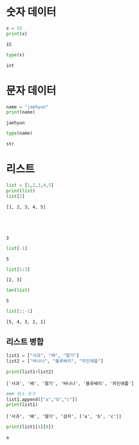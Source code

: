 # 숫자 데이터


```python
x = 15
print(x)
```

    15
    


```python
type(x)
```




    int



# 문자 데이터


```python
name = "jaehyun"
print(name)
```

    jaehyun
    


```python
type(name)
```




    str



# 리스트


```python
list = [1,2,3,4,5]
print(list)
list[2]
```

    [1, 2, 3, 4, 5]
    




    3




```python
list[-1]
```




    5




```python
list[1:3]
```




    [2, 3]




```python
len(list)
```




    5




```python
list[::-1]
```




    [5, 4, 3, 2, 1]



## 리스트 병합


```python
list1 = ["사과", "배", "딸기"]
list2 = ["바나나", "블루베리", "파인애플"]

print(list1+list2)
```

    ['사과', '배', '딸기', '바나나', '블루베리', '파인애플']
    


```python
### 원소 추가
list1.append(["a","b","c"])
print(list1)
```

    ['사과', '배', '딸기', '감자', ['a', 'b', 'c']]
    


```python
print(list1[4][0])
```

    a
    


```python

```
